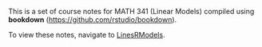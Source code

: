 This is a set of course notes for MATH 341 (Linear Models) compiled using **bookdown** (https://github.com/rstudio/bookdown). 

To view these notes, navigate to [LinesRModels](https:://lbelzile.github.io/LinesRModels).
